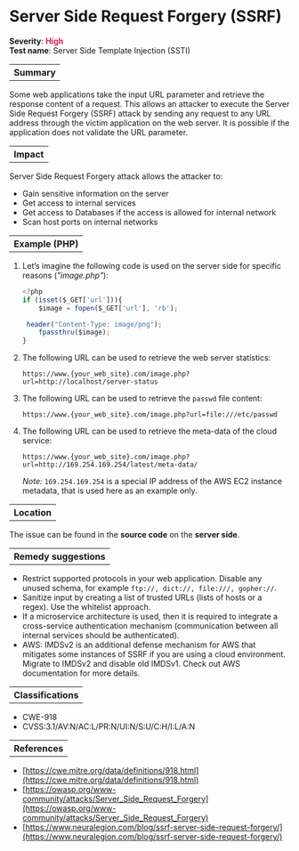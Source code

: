 # Server Side Request Forgery (SSRF)

<b>Severity</b>: <b><font color="#DB1E54">High</font></b><br>
<b>Test name</b>: Server Side Template Injection (SSTI)

<table id="simple-table">
    <tr>
        <th><strong>Summary</strong></th>
    </tr>
</table>

Some web applications take the input URL parameter and retrieve the response content of a request. This allows an attacker to execute the Server Side Request Forgery (SSRF) attack by sending any request to any URL address through the victim application on the web server. It is possible if the application does not validate the URL parameter.


<table id="simple-table">
    <tr>
        <th><strong>Impact</strong></th>
    </tr>
</table>

Server Side Request Forgery attack allows the attacker to:
* Gain sensitive information on the server
* Get access to internal services
* Get access to Databases if the access is allowed for internal network
* Scan host ports on internal networks


<table id="simple-table">
    <tr>
        <th><strong>Example (PHP)</strong></th>
    </tr>
</table>

1. Let’s imagine the following code is used on the server side for specific reasons (_"image.php"_):
    ```js
    <?php
    if (isset($_GET['url'])){
        $image = fopen($_GET['url'], 'rb');

     header("Content-Type: image/png");
        fpassthru($image);
    }
    ```
2. The following URL can be used to retrieve the web server statistics:
    ```
    https://www.{your_web_site}.com/image.php?url=http://localhost/server-status
    ```
3. The following URL can be used to retrieve the `passwd` file content:
    ```
    https://www.{your_web_site}.com/image.php?url=file:///etc/passwd

    ```
4. The following URL can be used to retrieve the meta-data of the cloud service:
    ``` 
    https://www.{your_web_site}.com/image.php?url=http://169.254.169.254/latest/meta-data/
    ```
    _Note:_ `169.254.169.254` is a special IP address of the AWS EC2 instance metadata, that is used here as an example only.

<table id="simple-table">
    <tr>
        <th><strong>Location</strong></th>
    </tr>
</table>

The issue can be found in the **source code** on the **server side**.

<table id="simple-table">
    <tr>
        <th><strong>Remedy suggestions</strong></th>
    </tr>
</table>

* Restrict supported protocols in your web application. Disable any unused schema, for example `ftp://, dict://, file:///, gopher://`.
* Sanitize input by creating a list of trusted URLs (lists of hosts or a regex). Use the whitelist approach.
* If a microservice architecture is used, then it is required to integrate a cross-service authentication mechanism (communication between all internal services should be authenticated).
* AWS: IMDSv2 is an additional defense mechanism for AWS that mitigates some instances of SSRF if you are using a cloud environment. Migrate to IMDSv2 and disable old IMDSv1. Check out AWS documentation for more details.


<table id="simple-table">
    <tr>
        <th><strong>Classifications</strong></th>
    </tr>
</table>

* CWE-918
* CVSS:3.1/AV:N/AC:L/PR:N/UI:N/S:U/C:H/I:L/A:N  


<table id="simple-table">
    <tr>
        <th><strong>References</strong></th>
    </tr>
</table>

* [https://cwe.mitre.org/data/definitions/918.html](https://cwe.mitre.org/data/definitions/918.html)
* [https://owasp.org/www-community/attacks/Server_Side_Request_Forgery](https://owasp.org/www-community/attacks/Server_Side_Request_Forgery)
* [https://www.neuralegion.com/blog/ssrf-server-side-request-forgery/](https://www.neuralegion.com/blog/ssrf-server-side-request-forgery/)
